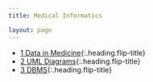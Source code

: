 ```yaml
---
title: Medical Informatics

layout: page
---
```


* [1 Data in Medicine]{:.heading.flip-title}
* [2 UML Diagrams]{:.heading.flip-title}
* [3 DBMS]{:.heading.flip-title}

[1 Data in Medicine]: mi1.md
[2 UML Diagrams]: mi2.md
[3 DBMS]: mi3.md
